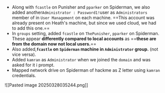 - Along with `fcastle` on Punisher and `pparker` on Spiderman, we also added another`Administrator : Password1!`user as `Administrators` member of  in `User Management` on each machine. ==This account was already present on Heath's machine, but since we used cloud, we had to add this one.==
- In `groups` setting, added `fcastle` on `ThePunisher`, `pparker` on Spiderman. These appear **differently compared to local accounts** as ==**these are from the domain now not local users.**==
- Also added,**`fcastle` on `Spiderman` machine in `Administrator` group.** (not vice versa).
- Added `kamran` as `Administrator` when we joined the `domain` and was asked for it i prompt.
- Mapped network drive on Spiderman of hackme as Z letter using `kamran` credentials.

![[Pasted image 20250328035244.png]]